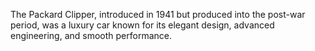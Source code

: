 The Packard Clipper, introduced in 1941 but produced into the post-war period, was a luxury car known for its elegant design, advanced engineering, and smooth performance.
